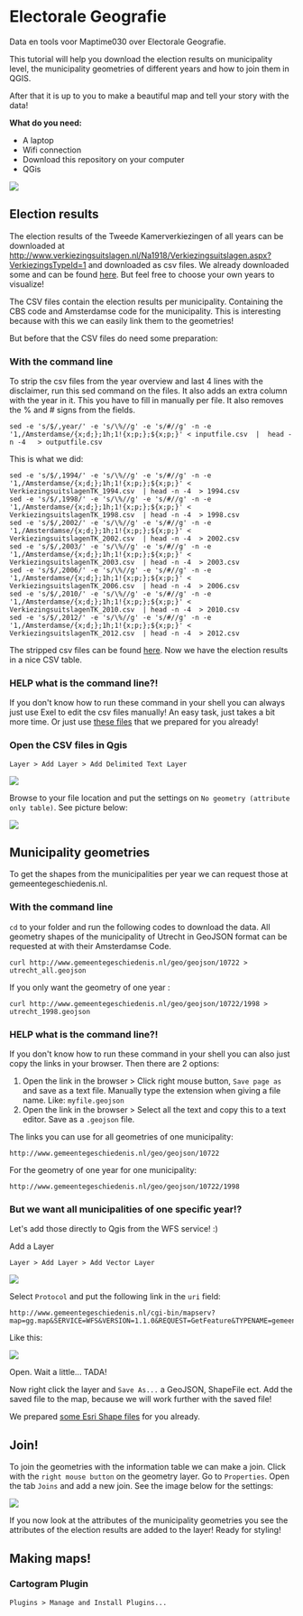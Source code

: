 # Electorale Geografie

Data en tools voor Maptime030 over Electorale Geografie.

This tutorial will help you download the election results on municipality level, the municipality geometries of different years and how to join them in QGIS.

After that it is up to you to make a beautiful map and tell your story with the data!

**What do you need:**

- A laptop
- Wifi connection
- Download this repository on your computer 
- QGis

![](img/opkomstpercentage.png)

## Election results

The election results of the Tweede Kamerverkiezingen of all years can be downloaded at http://www.verkiezingsuitslagen.nl/Na1918/Verkiezingsuitslagen.aspx?VerkiezingsTypeId=1 and downloaded as csv files. We already downloaded some and can be found [here](/downloads). But feel free to choose your own years to visualize! 

The CSV files contain the election results per municipality. Containing the CBS code and Amsterdamse code for the municipality. This is interesting because with this we can easily link them to the geometries!

But before that the CSV files do need some preparation:

### With the command line
To strip the csv files from the year overview and last 4 lines with the disclaimer, run this sed command on the files. It also adds an extra column with the year in it. This you have to fill in manually per file.  It also removes the % and # signs from the fields. 

	sed -e 's/$/,year/' -e 's/\%//g' -e 's/#//g' -n -e '1,/Amsterdamse/{x;d;};1h;1!{x;p;};${x;p;}' < inputfile.csv  |  head -n -4   > outputfile.csv

This is what we did:

	sed -e 's/$/,1994/' -e 's/\%//g' -e 's/#//g' -n -e '1,/Amsterdamse/{x;d;};1h;1!{x;p;};${x;p;}' < VerkiezingsuitslagenTK_1994.csv  | head -n -4  > 1994.csv
	sed -e 's/$/,1998/' -e 's/\%//g' -e 's/#//g' -n -e '1,/Amsterdamse/{x;d;};1h;1!{x;p;};${x;p;}' < VerkiezingsuitslagenTK_1998.csv  | head -n -4  > 1998.csv
	sed -e 's/$/,2002/' -e 's/\%//g' -e 's/#//g' -n -e '1,/Amsterdamse/{x;d;};1h;1!{x;p;};${x;p;}' < VerkiezingsuitslagenTK_2002.csv  | head -n -4  > 2002.csv
	sed -e 's/$/,2003/' -e 's/\%//g' -e 's/#//g' -n -e '1,/Amsterdamse/{x;d;};1h;1!{x;p;};${x;p;}' < VerkiezingsuitslagenTK_2003.csv  | head -n -4  > 2003.csv
	sed -e 's/$/,2006/' -e 's/\%//g' -e 's/#//g' -n -e '1,/Amsterdamse/{x;d;};1h;1!{x;p;};${x;p;}' < VerkiezingsuitslagenTK_2006.csv  | head -n -4  > 2006.csv
	sed -e 's/$/,2010/' -e 's/\%//g' -e 's/#//g' -n -e '1,/Amsterdamse/{x;d;};1h;1!{x;p;};${x;p;}' < VerkiezingsuitslagenTK_2010.csv  | head -n -4  > 2010.csv
	sed -e 's/$/,2012/' -e 's/\%//g' -e 's/#//g' -n -e '1,/Amsterdamse/{x;d;};1h;1!{x;p;};${x;p;}' < VerkiezingsuitslagenTK_2012.csv  | head -n -4  > 2012.csv

The stripped csv files can be found [here](/data). Now we have the election results in a nice CSV table. 

### HELP what is the command line?!
If you don't know how to run these command in your shell you can always just use Exel to edit the csv files manually! An easy task, just takes a bit more time. Or just use [these files](/data) that we prepared for you already! 

### Open the CSV files in Qgis

	Layer > Add Layer > Add Delimited Text Layer

![](img/add_csv.png)

Browse to your file location and put the settings on `No geometry (attribute only table)`. See picture below:

![](img/open_csv.png)


## Municipality geometries

To get the shapes from the municipalities per year we can request those at gemeentegeschiedenis.nl. 

### With the command line
`cd` to your folder and run the following codes to download the data.
All geometry shapes of the municipality of Utrecht in GeoJSON format can be requested at with their Amsterdamse Code. 

	curl http://www.gemeentegeschiedenis.nl/geo/geojson/10722 > utrecht_all.geojson

If you only want the geometry of one year :

	curl http://www.gemeentegeschiedenis.nl/geo/geojson/10722/1998 > utrecht_1998.geojson


### HELP what is the command line?!
If you don't know how to run these command in your shell you can also just copy the links in your browser. Then there are 2 options:

1. Open the link in the browser > Click right mouse button, `Save page as` and save as a text file. Manually type the extension when giving a file name. Like: `myfile.geojson` 
2. Open the link in the browser > Select all the text and copy this to a text editor. Save as a `.geojson` file.

The links you can use for all geometries of one municipality:

	http://www.gemeentegeschiedenis.nl/geo/geojson/10722

For the geometry of one year for one municipality:

	http://www.gemeentegeschiedenis.nl/geo/geojson/10722/1998


### But we want all municipalities of one specific year!? 

Let's add those directly to Qgis from the WFS service! :) 

Add a Layer
	
	Layer > Add Layer > Add Vector Layer

![](img/add_vector_layer.png)

Select `Protocol` and put the following link in the `uri` field: 

	http://www.gemeentegeschiedenis.nl/cgi-bin/mapserv?map=gg.map&SERVICE=WFS&VERSION=1.1.0&REQUEST=GetFeature&TYPENAME=gemeenteref&SRSNAME=EPSG:4326&OUTPUTFORMAT=geojson&jaar=1980

Like this:

![](img/geojson.png)

Open. Wait a little... TADA! 

Now right click the layer and `Save As...` a GeoJSON, ShapeFile ect. Add the saved file to the map, because we will work further with the saved file! 

We prepared [some Esri Shape files](/shape) for you already. 


## Join!

To join the geometries with the information table we can make a join. 
Click with the `right mouse button` on the geometry layer. Go to `Properties`.
Open the tab `Joins` and add a new join. See the image below for the settings: 

![](img/join.png)

If you now look at the attributes of the municipality geometries you see the attributes of the election results are added to the layer!
Ready for styling!

## Making maps!

### Cartogram Plugin

	Plugins > Manage and Install Plugins...

